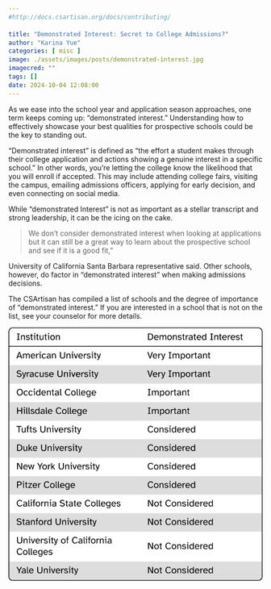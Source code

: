 ```yaml
---
#http://docs.csartisan.org/docs/contributing/

title: "Demonstrated Interest: Secret to College Admissions?"
author: "Karina Yue"
categories: [ misc ]
image: ./assets/images/posts/demonstrated-interest.jpg
imagecred: ""
tags: []
date: 2024-10-04 12:08:00
---
```

As we ease into the school year and application season approaches, one term keeps coming up: “demonstrated interest.” Understanding how to effectively showcase your best qualities for prospective schools could be the key to standing out.

“Demonstrated interest” is defined as “the effort a student makes through their college application and actions showing a genuine interest in a specific school.” In other words, you’re letting the college know the likelihood that you will enroll if accepted. This may include attending college fairs, visiting the campus, emailing admissions officers, applying for early decision, and even connecting on social media. 

While “demonstrated Interest” is not as important as a stellar transcript and strong leadership, it can be the icing on the cake. 

> We don’t consider demonstrated interest when looking at applications but it can still be a great way to learn about the prospective school and see if it is a good fit,” 

University of California Santa Barbara representative said. Other schools, however, do factor in “demonstrated interest” when making admissions decisions.

The CSArtisan has compiled a list of schools and the degree of importance of “demonstrated interest.” If you are interested in a school that is not on the list, see your counselor for more details.


![demonstrated-interest-table.png](/assets/images/posts/misc/demonstrated-interest-table.png)